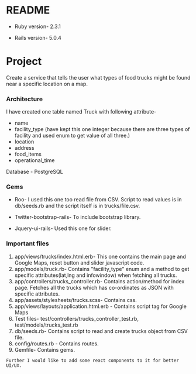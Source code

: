 # README

* Ruby version- 2.3.1

* Rails version- 5.0.4

# Project

Create a service that tells the user what types of food trucks might be found near a specific location on a map.

### Architecture

I have created one table named Truck with following attribute-

* name
* facility_type (have kept this one integer because there are three types of facility and used enum to get value of all three.)
* location
* address
* food_items
* operational_time

Database - PostgreSQL

### Gems

* Roo- I used this one too read file from CSV. Script to read values is in db/seeds.rb and the script itself is in trucks/file.csv.

* Twitter-bootstrap-rails- To include bootstrap library.

* Jquery-ui-rails- Used this one for slider.

### Important files
1. app/views/trucks/index.html.erb- This one contains the main page and Google Maps, reset button and slider javascript code.
2. app/models/truck.rb- Contains "facility_type" enum and a method to get specific attributes(lat,lng and infowindow) when fetching all trucks.
3. app/controllers/trucks_controller.rb- Contains action/method for index page. Fetches all the trucks which has co-ordinates as JSON with specific attributes.
4. app/assets/stylesheets/trucks.scss- Contains css.
5. app/views/layouts/application.html.erb - Contains script tag for Google Maps
6. Test files- test/controllers/trucks_controller_test.rb, test/models/trucks_test.rb
7. db/seeds.rb- Contains script to read and create trucks object from CSV file.
8. config/routes.rb - Contains routes.
9. Gemfile- Contains gems.

```
Further I would like to add some react components to it for better UI/UX.
```
